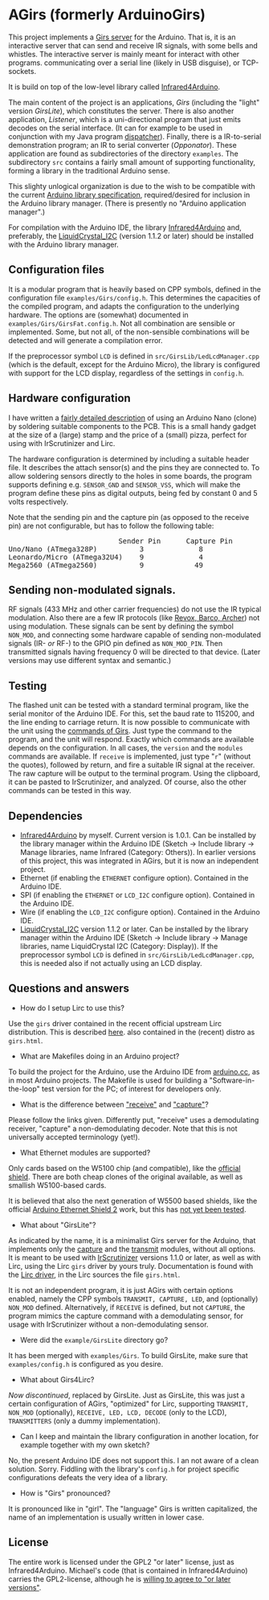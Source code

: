 # AGirs (formerly ArduinoGirs)
This project implements a [Girs
server](http://www.harctoolbox.org/Girs.html) for the Arduino. That
is, it is an interactive server that can send and receive IR signals,
with some bells and whistles. The interactive server is mainly meant
for interact with other programs. communicating over a serial line
(likely in USB disguise), or TCP-sockets.

It is build on top of the low-level library called [Infrared4Arduino](https://github.com/bengtmartensson/Infrared4Arduino).

The main content of the project is an applications,
_Girs_ (including the "light" version _GirsLite_), which constitutes the server.
There is also another application, _Listener_, which is a uni-directional program that just
emits decodes on the serial interface.
(It can for example to be used in conjunction with my Java program
[dispatcher](https://github.com/bengtmartensson/dispatcher)).
Finally, there is a IR-to-serial demonstration program; an IR to serial converter (_Opponator_).
These application are found as subdirectories of the directory `examples`.
The subdirectory `src` contains a fairly small amount of supporting functionality,
forming a library in the traditional Arduino sense.

This slighty unlogical organization is due to the wish to be compatible with the current
[Arduino library specification](https://github.com/arduino/Arduino/wiki/Arduino-IDE-1.5:-Library-specification),
required/desired for inclusion in the Arduino library manager.
(There is presently no "Arduino application manager".)

For compilation with the Arduino IDE, the library
[Infrared4Arduino](https://github.com/bengtmartensson/Infrared4Arduino) and, preferably,
the [LiquidCrystal_I2C](https://github.com/marcoschwartz/LiquidCrystal_I2C) (version 1.1.2 or later)
should be installed with the Arduino library manager.

## Configuration files
It is a modular program that is heavily based on CPP symbols, defined
in the configuration file `examples/Girs/config.h`. This determines the capacities of the
compiled program, and adapts the configuration to the underlying
hardware. The options are (somewhat) documented in `examples/Girs/GirsFat.config.h`.
Not all combination are sensible or implemented. Some, but not all,
of the non-sensible
combinations will be detected and will generate a compilation error.

If the preprocessor symbol `LCD` is defined in `src/GirsLib/LedLcdManager.cpp`
(which is the default, except for the Arduino Micro), the library is configured
with support for the LCD display, regardless of the settings in `config.h`.


## Hardware configuration
I have written a [fairly detailed description](http://www.harctoolbox.org/arduino_nano.html)
of using an Arduino Nano (clone) by soldering suitable components to the PCB. This is
a small handy gadget at the size of a (large) stamp and the price of a (small) pizza,
perfect for using with IrScrutinizer and Lirc.

The hardware configuration is determined by including a suitable
header file. It describes the attach sensor(s) and the pins
they are connected to. To allow soldering sensors directly to the
holes in some boards, the program supports defining e.g. `SENSOR_GND`
and `SENSOR_VSS`, which will make the program define these pins as
digital outputs, being fed by constant 0 and 5 volts respectively.

Note that the sending pin and the capture pin
(as opposed to the receive pin) are not configurable, but has to
follow the following table:

<pre>
                          Sender Pin      Capture Pin
Uno/Nano (ATmega328P)          3             8
Leonardo/Micro (ATmega32U4)    9             4
Mega2560 (ATmega2560)          9            49
</pre>

## Sending non-modulated signals.
RF signals (433 MHz and other carrier frequencies) do not use the IR
typical modulation. Also there are a few IR protocols (like [Revox, Barco,
Archer](http://www.hifi-remote.com/forums/viewtopic.php?t=14186&start=40))
not using modulation. These signals can be sent by defining the symbol
`NON_MOD`, and connecting
some hardware capable of sending non-modulated signals (IR- _or_ RF-)
to the GPIO pin defined as `NON_MOD_PIN`. Then transmitted signals
having frequency 0 will be directed to that device. (Later versions
may use different syntax and semantic.)

## Testing
The flashed unit can be tested with a standard terminal program, like the
serial monitor of the Arduino IDE. For this, set the baud rate to 115200, and
the line ending to carriage return. It is now possible to communicate
with the unit using the [commands of
Girs](http://www.harctoolbox.org/Girs.html). Just type the command to
the program, and the unit will respond.
Exactly which commands are
available depends on the configuration. In all cases, the
`version` and the `modules` commands are
available. If `receive` is implemented, just type
"`r`" (without the
quotes), followed by return, and fire a suitable IR signal at the
receiver. The raw capture will be output to the terminal program. Using
the clipboard, it can be pasted to IrScrutinizer, and analyzed. Of course, also
the other commands can be tested in this way.

## Dependencies

* [Infrared4Arduino](https://github.com/bengtmartensson/Infrared4Arduino) by myself.
  Current version is 1.0.1. Can be installed by the library manager within the Arduino IDE
  (Sketch -> Include library -> Manage libraries, name Infrared (Category: Others)).
  In earlier versions
  of this project, this was integrated in AGirs, but it is now an independent project.
* Ethernet (if enabling the `ETHERNET` configure option). Contained in the Arduino IDE.
* SPI (if enabling the `ETHERNET` or `LCD_I2C` configure option). Contained in the Arduino IDE.
* Wire (if enabling the `LCD_I2C` configure option). Contained in the Arduino IDE.
* [LiquidCrystal_I2C](https://github.com/marcoschwartz/LiquidCrystal_I2C) version 1.1.2 or later.
 Can be installed by the library manager within the Arduino IDE
  (Sketch -> Include library -> Manage libraries, name LiquidCrystal I2C (Category: Display)).
If the preprocessor symbol `LCD` is defined in `src/GirsLib/LedLcdManager.cpp`,
this is needed also if not actually using an LCD display.

## Questions and answers

* How do I setup Lirc to use this?

Use the `girs` driver contained in the recent official upstream Lirc distribution.
This is described [here](http://lirc.org/html/girs.html).
also contained in the (recent) distro as `girs.html`.

* What are Makefiles doing in an Arduino project?

To build the project for the Arduino, use the Arduino IDE from [arduino.cc](https://www.arduino.cc/en/Main/Software),
as in most Arduino projects.
The Makefile is used for building a "Software-in-the-loop" test version for the PC; of interest for developers only.

* What is the difference between
  ["receive"](http://www.harctoolbox.org/Glossary.html#ReceivingIrSignals)
  and   ["capture"](http://www.harctoolbox.org/Glossary.html#Capturing)?

Please follow the links given. Differently put, "receive" uses a
demodulating receiver, "capture" a non-demodulating decoder. Note that
this is not universally accepted terminology (yet!).

* What Ethernet modules are supported?

Only cards based on the W5100 chip (and compatible), like the
[official
shield](https://www.arduino.cc/en/Main/ArduinoEthernetShield).  There are both cheap clones of the original available, as well as
smallish W5100-based cards.

It is believed that also the next generation of W5500 based shields, like the
official [Arduino Ethernet Shield 2](https://www.arduino.cc/en/Main/ArduinoEthernetShield)
work, but this has [not yet been tested](https://github.com/bengtmartensson/AGirs/issues/25).

* What about "GirsLite"?

As indicated by the
name, it is a minimalist Girs server
for the Arduino, that implements only the
[capture](http://www.harctoolbox.org/Girs.html#Capture) and the
[transmit](http://www.harctoolbox.org/Girs.html#Transmit) modules,
without all options. It is meant to be used with
[IrScrutinizer](http://www.harctoolbox.org/IrScrutinizer.html)
versions 1.1.0 or later, as well as with Lirc, using  the Lirc
`girs` driver by yours truly. Documentation is found with the [Lirc
driver](http://lirc.org/html/girs), in the Lirc sources the file `girs.html`.

It is not an independent program, it is just AGirs
with certain options enabled, namely
the CPP symbols `TRANSMIT, CAPTURE, LED`, and (optionally) `NON_MOD`
defined. Alternatively, if `RECEIVE` is defined, but not `CAPTURE`, the
program mimics the capture command with a demodulating sensor, for
usage with IrScrutinizer without a non-demodulating sensor.

* Were did the `example/GirsLite` directory go?

It has been merged with `examples/Girs`. To build GirsLite, make sure that `examples/config.h`
is configured as you desire.

* What about Girs4Lirc?

_Now discontinued_, replaced by GirsLite.
Just as GirsLite, this was just a certain configuration of AGirs,
"optimized" for Lirc, supporting `TRANSMIT,
NON_MOD` (optionally), `RECEIVE, LED, LCD, DECODE` (only to the LCD), `TRANSMITTERS`
(only a dummy implementation).

* Can I keep and maintain the library configuration in another location, for example together with
my own sketch?

No, the present Arduino IDE does not support this.
I an not aware of a clean solution. Sorry.
Fiddling with the library's `config.h` for project specific configurations defeats the very idea of a library.

* How is "Girs" pronounced?

It is pronounced like in "girl". The "language" Girs is written capitalized, the name of an implementation is usually written in lower case.

## License
The entire work is licensed under the GPL2 "or later" license, just as Infrared4Arduino. Michael's code
(that is contained in Infrared4Arduino) carries the
GPL2-license, although he is [willing to agree to "or later
versions"](http://www.hifi-remote.com/forums/viewtopic.php?p=112586#112586).
